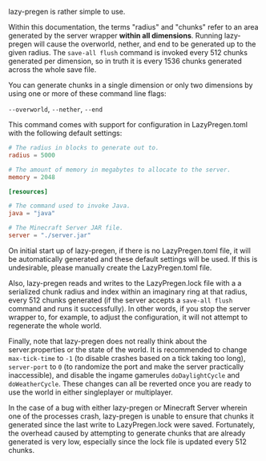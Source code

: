 lazy-pregen is rather simple to use.

Within this documentation, the terms "radius" and "chunks" refer to an area
generated by the server wrapper **within all dimensions**. Running
lazy-pregen will cause the overworld, nether, and end to be generated up to
the given radius. The `save-all flush` command is invoked every 512 chunks
generated per dimension, so in truth it is every 1536 chunks generated
across the whole save file.

You can generate chunks in a single dimension or only two dimensions by using
one or more of these command line flags:

`--overworld`, `--nether`, `--end`

This command comes with support for configuration in LazyPregen.toml with
the following default settings:

```toml
# The radius in blocks to generate out to.
radius = 5000

# The amount of memory in megabytes to allocate to the server.
memory = 2048

[resources]

# The command used to invoke Java.
java = "java"

# The Minecraft Server JAR file.
server = "./server.jar"
```

On initial start up of lazy-pregen, if there is no LazyPregen.toml file, it
will be automatically generated and these default settings will be used. If
this is undesirable, please manually create the LazyPregen.toml file.

Also, lazy-pregen reads and writes to the LazyPregen.lock file with a
a serialized chunk radius and index within an imaginary ring at that radius,
every 512 chunks generated (if the server accepts a `save-all flush` command
and runs it successfully). In other words, if you stop the server wrapper to,
for example, to adjust the configuration, it will not attempt to regenerate the
whole world.

Finally, note that lazy-pregen does not really think about the
server.properties or the state of the world. It is recommended to change
`max-tick-time` to `-1` (to disable crashes based on a tick taking too
long), `server-port` to `0` (to randomize the port and make the server
practically inaccessible), and disable the ingame gamerules
`doDaylightCycle` and `doWeatherCycle`.
These changes can all be reverted once you are ready to use the world in
either singleplayer or multiplayer.

In the case of a bug with either lazy-pregen or Minecraft Server wherein one
of the processes crash, lazy-pregen is unable to ensure that chunks it
generated since the last write to LazyPregen.lock were saved. Fortunately,
the overhead caused by attempting to generate chunks that are already
generated is very low, especially since the lock file is updated every 512
chunks.